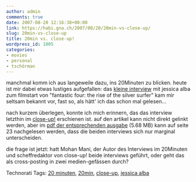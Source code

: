 ```yaml
---
author: admin
comments: true
date: 2007-08-20 12:16:38+00:00
link: https://habi.gna.ch/2007/08/20/20min-vs-close-up/
slug: 20min-vs-close-up
title: 20min vs. close-up!
wordpress_id: 1005
categories:
- movies
- personal
- tschörman
---
```


manchmal komm ich aus langeweile dazu, ins 20Minuten zu blicken. heute ist mir dabei etwas lustiges aufgefallen: das [kleine interview](http://www.20min.ch/tools/suchen/story/16929236) mit jessica alba zum filmstart von "fantastic four: the rise of the silver surfer" kam mir seltsam bekannt vor, fast so, als hätt' ich das schon mal gelesen...

nach kurzem überlegen, konnte ich mich erinnern, das das interview letzthin im [close-up!](http://www.close-up.ch/) erschienen ist. auf den artikel kann nicht direkt gelinkt werden, aber im [pdf der entsprechenden ausgabe](http://www.close-up.ch/bilder/cup807.pdf) (5.68 MB) kann auf seite 23 nachgelesen werden, dass die beiden interviews sich nur marginal unterscheiden.

die frage ist jetzt: hatt Mohan Mani, der Autor des Interviews im 20Minuten und scheffredaktor von close-up! beide interviews geführt, oder geht das als cross-posting in zwei medien-gefässen durch?



Technorati Tags: [20 minuten](http://www.technorati.com/tag/20minuten), [20min](http://www.technorati.com/tag/20min), [close-up](http://www.technorati.com/tag/close-up), [jessica alba](http://www.technorati.com/tag/jessica+alba)
